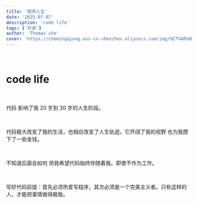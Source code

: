 ```yaml
---
title: '程序人生'
date: '2025-07-07'
description: 'code life'
tags: ['开发']
author: 'Thomas che'
cover: 'https://chemingqiang.oss-cn-shenzhen.aliyuncs.com/img/%E7%A8%8B%E5%BA%8F%E4%BA%BA%E7%94%9Fimg.png'
---
```


</br>

# code life

</br>

代码 影响了我 20 岁到 30 岁的人生阶段。

</br>

代码极大改变了我的生活，也相应改变了人生轨迹。它开阔了我的视野 也为我攒下了一些金钱。

</br>

不知道后面会如何 但我希望代码始终伴随着我。即使不作为工作。

</br>

写好代码前提：首先必须热爱写程序，其次必须是一个完美主义者。只有这样的人，才能把事情做得极致。

</br>
</br>
</br>
</br>
</br>
</br>
